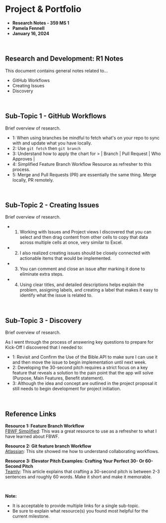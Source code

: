 # Project & Portfolio 

* **Research Notes - 359 MS 1**
* **Pamela Fennell**
* **January 16, 2024**

<br>



## Research and Development: R1 Notes

This document contains general notes related to...
- GitHub Workflows
- Creating Issues
- Discovery

<br>


## Sub-Topic 1 - GitHub Workflows
Brief overview of research. 

* 1: When using branches be mindful to fetch what's on your repo to sync with and update what you have locally.
* 2: Use `git fetch` then `git branch`
* 3: Understand how to apply the chart for  > | Branch | Pull Request | Who Approves |
* 4: Simplified Feature Branch Workflow Resource as refresher to this process.
* 5: Merge and Pull Requests (PR) are essentially the same thing. Merge locally, PR remotely.


<br>


## Sub-Topic 2 - Creating Issues
Brief overview of research. 

* 1. Working with Issues and Project views I discovered that you can select and then drag content from other cells to copy that data across multiple cells at once, very similar to Excel.
* 2. I also realized creating issues should be closely connected with actionable items that would be implemented.
* 3. You can comment and close an issue after marking it done to eliminate extra steps.
* 4. Using clear titles, and detailed descriptions helps explain the problem, assigning labels, and creating a label that makes it easy to identify what the issue is related to. 

<br>


## Sub-Topic 3 - Discovery
Brief overview of research. 

As I went through the process of answering key questions to prepare for Kick-Off I discovered that I needed to:
* 1: Revisit and Confirm the Use of the Bible.API to make sure I can use it and then move the issue to begin implementation until next week. 
* 2: Developing the 30-second pitch requires a strict focus on a key feature that reveals a solution to the pain point that the app will solve (Purpose, Main Features, Benefit statement).
* 3: Although the idea and concept are outlined in the project proposal it still needs to begin development for project initiation. 

    
<br>


## Reference Links

**Resource 1: Feature Branch Workflow**  
[FBWF Simplified](https://gist.github.com/eMediaLab/20a1420d24828e83d52ae58d9ea5c10e): This was a great resource to use as a refresher to what I have learned about FBWF.

**Resource 2: Git feature branch Workflow**    
[Atlassian](https://www.atlassian.com/git/tutorials/comparing-workflows/feature-branch-workflow): This site showed me how to understand collaborating workflows. 

**Resource 3: Elevator Pitch Examples: Crafting Your Perfect 30- Or 60-Second Pitch**      
[Teamly](https://www.teamly.com/blog/elevator-pitch-examples/#30-second_elevator_pitch_examples): This article explains that crafting a 30-second pitch is between 2-3 sentences and roughly 60 words. Make it short and make it memorable.

<br>


**Note:**  

* It is acceptable to provide multiple links for a single sub-topic.  
* Be sure to explain what resource(s) you found most helpful for the current milestone. 



